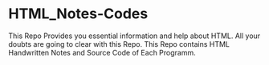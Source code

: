 # HTML_Notes-Codes

This Repo Provides you essential information and help about HTML.
All your doubts are going to clear with this Repo.
This Repo contains HTML Handwritten Notes and Source Code of Each Programm.
